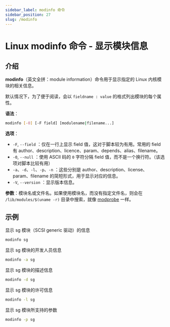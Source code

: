```yaml
---
sidebar_label: modinfo 命令
sidebar_position: 27
slug: /modinfo
---
```


# Linux modinfo 命令 - 显示模块信息



## 介绍

**modinfo**（英文全拼：module information）命令用于显示指定的 Linux 内核模块的相关信息。

默认情况下，为了便于阅读，会以 `fieldname : value` 的格式列出模块的每个属性。

**语法**：

```bash
modinfo [-0] [-F field] [modulename|filename...]
```

**选项**：

- `-F`, `--field` ：仅在一行上显示 field 值，这对于脚本较为有用。常用的 field 有 author、description、licence、param、depends、alias、filename。
- `-0`, `--null` ：使用 ASCII 码的 `0` 字符分隔 field 值，而不是一个换行符。（该选项对脚本比较有用）
- `-a`、`-d`、`-l`、`-p`、`-n` ：这些分别是 author、description、license、param、filename 的简短形式，用于显示对应的信息。
- `-V`, `--version` ：显示版本信息。

**参数**：模块名或文件名。如果使用模块名，而没有指定文件名，则会在 `/lib/modules/$(uname -r)` 目录中搜索，就像 [modprobe](/linux-command/modprobe) 一样。



## 示例

显示 sg 模块（SCSI generic 驱动）的信息

```bash
modinfo sg 
```

显示 sg 模块的开发人员信息

```bash
modinfo -a sg
```

显示 sg 模块的描述信息

```bash
modinfo -d sg
```

显示 sg 模块的许可信息

```bash
modinfo -l sg
```

显示 sg 模块所支持的参数

```bash
modinfo -p sg
```

